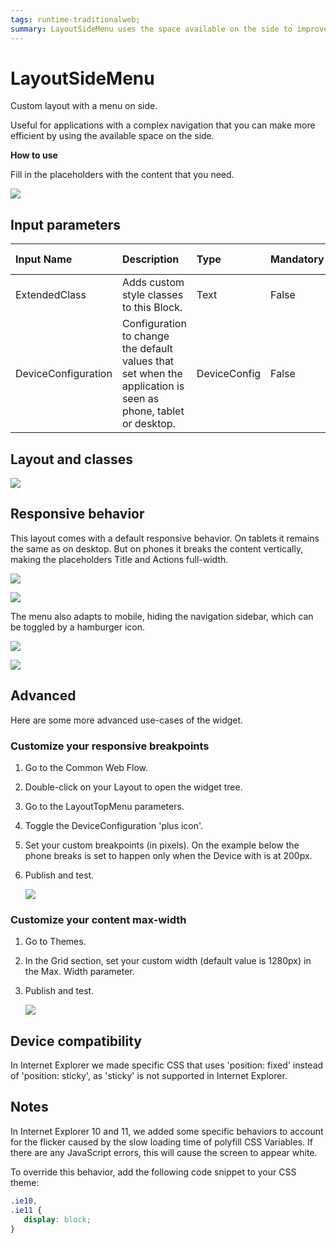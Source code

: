 ```yaml
---
tags: runtime-traditionalweb;
summary: LayoutSideMenu uses the space available on the side to improve navigation.
---
```


# LayoutSideMenu

Custom layout with a menu on side.

Useful for applications with a complex navigation that you can make more efficient by using the available space on the side.

**How to use**

Fill in the placeholders with the content that you need.

![](https://github.com/danielmarquespt/docs-product/tree/e7ea3f444d5129dab245c69ab72ae091554bc4fb/src/develop/ui/patterns/web/layout/images/layout-sm-image-2.png?width=600%3E)

## Input parameters

| **Input Name** | **Description** | **Type** | **Mandatory** | **Default Value** |
| :--- | :--- | :--- | :--- | :--- |
| ExtendedClass | Adds custom style classes to this Block. | Text | False | none |
| DeviceConfiguration | Configuration to change the default values that set when the application is seen as phone, tablet or desktop. | DeviceConfig | False | none |

## Layout and classes

![](https://github.com/danielmarquespt/docs-product/tree/e7ea3f444d5129dab245c69ab72ae091554bc4fb/src/develop/ui/patterns/web/layout/images/layout-sm-image-1.png?width=600%3E)

## Responsive behavior

This layout comes with a default responsive behavior. On tablets it remains the same as on desktop. But on phones it breaks the content vertically, making the placeholders Title and Actions full-width.

![](https://github.com/danielmarquespt/docs-product/tree/e7ea3f444d5129dab245c69ab72ae091554bc4fb/src/develop/ui/patterns/web/layout/images/layout-sm-image-3.png%3E)

![](https://github.com/danielmarquespt/docs-product/tree/e7ea3f444d5129dab245c69ab72ae091554bc4fb/src/develop/ui/patterns/web/layout/images/layout-sm-image-7.png%3E)

The menu also adapts to mobile, hiding the navigation sidebar, which can be toggled by a hamburger icon.

![](https://github.com/danielmarquespt/docs-product/tree/e7ea3f444d5129dab245c69ab72ae091554bc4fb/src/develop/ui/patterns/web/layout/images/layout-sm-image-4.gif%3E)

![](https://github.com/danielmarquespt/docs-product/tree/e7ea3f444d5129dab245c69ab72ae091554bc4fb/src/develop/ui/patterns/web/layout/images/layout-sm-image-8.png%3E)

## Advanced

Here are some more advanced use-cases of the widget.

### Customize your responsive breakpoints

1. Go to the Common Web Flow.
2. Double-click on your Layout to open the widget tree. 
3. Go to the LayoutTopMenu parameters.
4. Toggle the DeviceConfiguration 'plus icon'.
5. Set your custom breakpoints \(in pixels\). On the example below the phone breaks is set to happen only when the Device with is at 200px.
6. Publish and test.

   ![](https://github.com/danielmarquespt/docs-product/tree/e7ea3f444d5129dab245c69ab72ae091554bc4fb/src/develop/ui/patterns/web/layout/images/layout-sm-image-5.png?width=600%3E)

### Customize your content max-width

1. Go to Themes.
2. In the Grid section, set your custom width \(default value is 1280px\) in the Max. Width parameter.
3. Publish and test.

   ![](https://github.com/danielmarquespt/docs-product/tree/e7ea3f444d5129dab245c69ab72ae091554bc4fb/src/develop/ui/patterns/web/layout/images/layout-sm-image-6.png?width=600%3E)

## Device compatibility

In Internet Explorer we made specific CSS that uses 'position: fixed' instead of 'position: sticky', as 'sticky' is not supported in Internet Explorer.

## Notes

In Internet Explorer 10 and 11, we added some specific behaviors to account for the flicker caused by the slow loading time of polyfill CSS Variables. If there are any JavaScript errors, this will cause the screen to appear white.

To override this behavior, add the following code snippet to your CSS theme:

```css
.ie10,
.ie11 {
   display: block;
}
```

